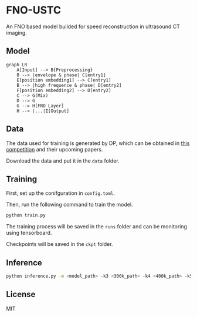 # FNO-USTC

An FNO based model builded for speed ​​reconstruction in ultrasound CT imaging.

## Model

```mermaid
graph LR
    A[Input] --> B{Preprocessing}
    B --> |envelope & phase| C[entry1]
    E[position embedding1] --> C[entry1]
    B --> |high frequence & phase| D[entry2]
    F[position embedding2] --> D[entry2]
    C --> G(Mix)
    D --> G
    G --> H[FNO Layer]
    H --> |...|I[Output]

```

## Data

The data used for training is generated by DP, which can be obtained in [this competition](https://bohrium.dp.tech/competitions/2522351329) and their upcoming papers.

Download the data and put it in the `data` folder.

## Training

First, set up the conifguration in `config.toml`.

Then, run the following command to train the model.

```bash
python train.py
```

The training process will be saved in the `runs` folder and can be monitoring using tensorboard.

Checkpoints will be saved in the `ckpt` folder.

## Inference

```bash
python inference.py -m <model_path> -k3 <300k_path> -k4 <400k_path> -k5 <500k_path> -o <output_path>
```

## License

MIT
